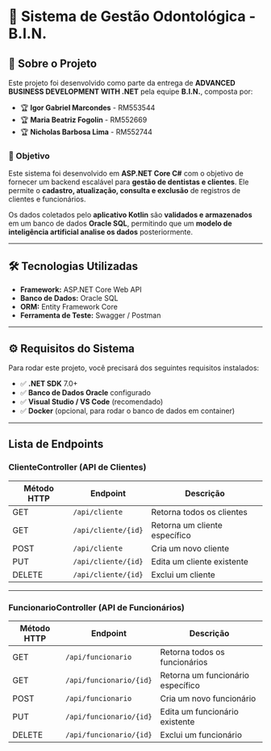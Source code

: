 # 🦷 Sistema de Gestão Odontológica - B.I.N.

## **🎯 Sobre o Projeto**
Este projeto foi desenvolvido como parte da entrega de **ADVANCED BUSINESS DEVELOPMENT WITH .NET** pela equipe **B.I.N.**, composta por:

- 🏆 **Igor Gabriel Marcondes** - RM553544  
- 🏆 **Maria Beatriz Fogolin** - RM552669  
- 🏆 **Nicholas Barbosa Lima** - RM552744  

### **📌 Objetivo**
Este sistema foi desenvolvido em **ASP.NET Core C#** com o objetivo de fornecer um backend escalável para **gestão de dentistas e clientes**. Ele permite o **cadastro, atualização, consulta e exclusão** de registros de clientes e funcionários.  

Os dados coletados pelo **aplicativo Kotlin** são **validados e armazenados** em um banco de dados **Oracle SQL**, permitindo que um **modelo de inteligência artificial analise os dados** posteriormente.

---

## **🛠 Tecnologias Utilizadas**
- **Framework:** ASP.NET Core Web API  
- **Banco de Dados:** Oracle SQL  
- **ORM:** Entity Framework Core  
- **Ferramenta de Teste:** Swagger / Postman

---

## **⚙️ Requisitos do Sistema**
Para rodar este projeto, você precisará dos seguintes requisitos instalados:  

- ✅ **.NET SDK** 7.0+  
- ✅ **Banco de Dados Oracle** configurado  
- ✅ **Visual Studio / VS Code** (recomendado)  
- ✅ **Docker** (opcional, para rodar o banco de dados em container)  

---

## **Lista de Endpoints**

### **ClienteController (API de Clientes)**
| Método HTTP | Endpoint                 | Descrição                      |
|------------|--------------------------|--------------------------------|
| GET        | `/api/cliente`           | Retorna todos os clientes      |
| GET        | `/api/cliente/{id}`      | Retorna um cliente específico  |
| POST       | `/api/cliente`           | Cria um novo cliente           |
| PUT        | `/api/cliente/{id}`      | Edita um cliente existente     |
| DELETE     | `/api/cliente/{id}`      | Exclui um cliente              |

---

### **FuncionarioController (API de Funcionários)**
| Método HTTP | Endpoint                 | Descrição                        |
|------------|--------------------------|----------------------------------|
| GET        | `/api/funcionario`       | Retorna todos os funcionários   |
| GET        | `/api/funcionario/{id}`  | Retorna um funcionário específico |
| POST       | `/api/funcionario`       | Cria um novo funcionário         |
| PUT        | `/api/funcionario/{id}`  | Edita um funcionário existente  |
| DELETE     | `/api/funcionario/{id}`  | Exclui um funcionário            |
